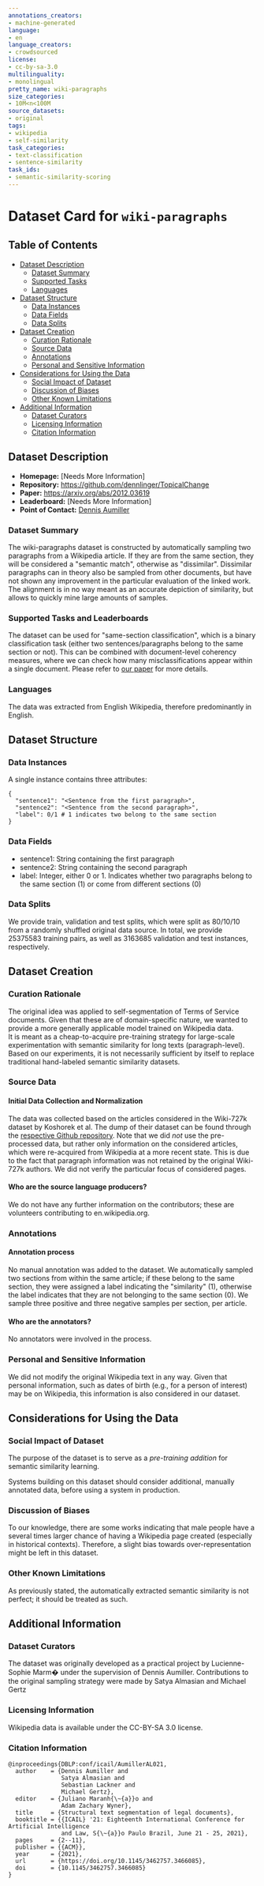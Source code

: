 ```yaml
---
annotations_creators:
- machine-generated
language:
- en
language_creators:
- crowdsourced
license:
- cc-by-sa-3.0
multilinguality:
- monolingual
pretty_name: wiki-paragraphs
size_categories:
- 10M<n<100M
source_datasets:
- original
tags:
- wikipedia
- self-similarity
task_categories:
- text-classification
- sentence-similarity
task_ids:
- semantic-similarity-scoring
---
```


# Dataset Card for `wiki-paragraphs`

## Table of Contents
- [Dataset Description](#dataset-description)
  - [Dataset Summary](#dataset-summary)
  - [Supported Tasks](#supported-tasks-and-leaderboards)
  - [Languages](#languages)
- [Dataset Structure](#dataset-structure)
  - [Data Instances](#data-instances)
  - [Data Fields](#data-instances)
  - [Data Splits](#data-instances)
- [Dataset Creation](#dataset-creation)
  - [Curation Rationale](#curation-rationale)
  - [Source Data](#source-data)
  - [Annotations](#annotations)
  - [Personal and Sensitive Information](#personal-and-sensitive-information)
- [Considerations for Using the Data](#considerations-for-using-the-data)
  - [Social Impact of Dataset](#social-impact-of-dataset)
  - [Discussion of Biases](#discussion-of-biases)
  - [Other Known Limitations](#other-known-limitations)
- [Additional Information](#additional-information)
  - [Dataset Curators](#dataset-curators)
  - [Licensing Information](#licensing-information)
  - [Citation Information](#citation-information)

## Dataset Description

- **Homepage:** [Needs More Information]
- **Repository:** https://github.com/dennlinger/TopicalChange
- **Paper:** https://arxiv.org/abs/2012.03619
- **Leaderboard:** [Needs More Information]
- **Point of Contact:** [Dennis Aumiller](aumiller@informatik.uni-heidelberg.de)

### Dataset Summary

The wiki-paragraphs dataset is constructed by automatically sampling two paragraphs from a Wikipedia article. If they are from the same section, they will be considered a "semantic match", otherwise as "dissimilar". Dissimilar paragraphs can in theory also be sampled from other documents, but have not shown any improvement in the particular evaluation of the linked work.  
The alignment is in no way meant as an accurate depiction of similarity, but allows to quickly mine large amounts of samples.

### Supported Tasks and Leaderboards

The dataset can be used for "same-section classification", which is a binary classification task (either two sentences/paragraphs belong to the same section or not).
This can be combined with document-level coherency measures, where we can check how many misclassifications appear within a single document.
Please refer to [our paper](https://arxiv.org/abs/2012.03619) for more details.

### Languages

The data was extracted from English Wikipedia, therefore predominantly in English.

## Dataset Structure

### Data Instances

A single instance contains three attributes:

```
{
  "sentence1": "<Sentence from the first paragraph>",
  "sentence2": "<Sentence from the second paragraph>",
  "label": 0/1 # 1 indicates two belong to the same section
}
```

### Data Fields

- sentence1: String containing the first paragraph
- sentence2: String containing the second paragraph
- label: Integer, either 0 or 1. Indicates whether two paragraphs belong to the same section (1) or come from different sections (0)

### Data Splits

We provide train, validation and test splits, which were split as 80/10/10 from a randomly shuffled original data source.
In total, we provide 25375583 training pairs, as well as 3163685 validation and test instances, respectively.

## Dataset Creation

### Curation Rationale

The original idea was applied to self-segmentation of Terms of Service documents. Given that these are of domain-specific nature, we wanted to provide a more generally applicable model trained on Wikipedia data.  
It is meant as a cheap-to-acquire pre-training strategy for large-scale experimentation with semantic similarity for long texts (paragraph-level).
Based on our experiments, it is not necessarily sufficient by itself to replace traditional hand-labeled semantic similarity datasets.

### Source Data

#### Initial Data Collection and Normalization

The data was collected based on the articles considered in the Wiki-727k dataset by Koshorek et al. The dump of their dataset can be found through the [respective Github repository](https://github.com/koomri/text-segmentation). Note that we did *not* use the pre-processed data, but rather only information on the considered articles, which were re-acquired from Wikipedia at a more recent state.
This is due to the fact that paragraph information was not retained by the original Wiki-727k authors.
We did not verify the particular focus of considered pages.

#### Who are the source language producers?

We do not have any further information on the contributors; these are volunteers contributing to en.wikipedia.org.

### Annotations

#### Annotation process

No manual annotation was added to the dataset.
We automatically sampled two sections from within the same article; if these belong to the same section, they were assigned a label indicating the "similarity" (1), otherwise the label indicates that they are not belonging to the same section (0).
We sample three positive and three negative samples per section, per article.

#### Who are the annotators?

No annotators were involved in the process.

### Personal and Sensitive Information

We did not modify the original Wikipedia text in any way. Given that personal information, such as dates of birth (e.g., for a person of interest) may be on Wikipedia, this information is also considered in our dataset.

## Considerations for Using the Data

### Social Impact of Dataset

The purpose of the dataset is to serve as a *pre-training addition* for semantic similarity learning.

Systems building on this dataset should consider additional, manually annotated data, before using a system in production.

### Discussion of Biases

To our knowledge, there are some works indicating that male people have a several times larger chance of having a Wikipedia page created (especially in historical contexts). Therefore, a slight bias towards over-representation might be left in this dataset.

### Other Known Limitations

As previously stated, the automatically extracted semantic similarity is not perfect; it should be treated as such.

## Additional Information

### Dataset Curators

The dataset was originally developed as a practical project by Lucienne-Sophie Marm� under the supervision of Dennis Aumiller.
Contributions to the original sampling strategy were made by Satya Almasian and Michael Gertz

### Licensing Information

Wikipedia data is available under the CC-BY-SA 3.0 license.

### Citation Information
```
@inproceedings{DBLP:conf/icail/AumillerAL021,
  author    = {Dennis Aumiller and
               Satya Almasian and
               Sebastian Lackner and
               Michael Gertz},
  editor    = {Juliano Maranh{\~{a}}o and
               Adam Zachary Wyner},
  title     = {Structural text segmentation of legal documents},
  booktitle = {{ICAIL} '21: Eighteenth International Conference for Artificial Intelligence
               and Law, S{\~{a}}o Paulo Brazil, June 21 - 25, 2021},
  pages     = {2--11},
  publisher = {{ACM}},
  year      = {2021},
  url       = {https://doi.org/10.1145/3462757.3466085},
  doi       = {10.1145/3462757.3466085}
}
```